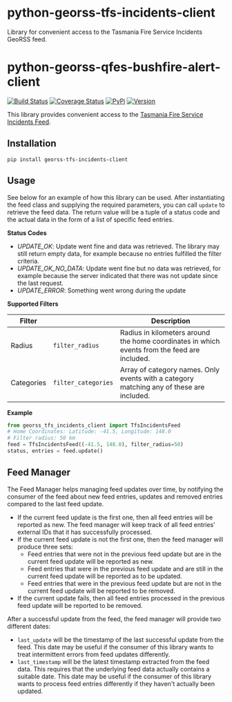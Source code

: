 # python-georss-tfs-incidents-client
Library for convenient access to the Tasmania Fire Service Incidents GeoRSS feed.


# python-georss-qfes-bushfire-alert-client

[![Build Status](https://travis-ci.org/exxamalte/python-georss-tfs-incidents-client.svg)](https://travis-ci.org/exxamalte/python-georss-tfs-incidents-client)
[![Coverage Status](https://coveralls.io/repos/github/exxamalte/python-georss-tfs-incidents-client/badge.svg?branch=master)](https://coveralls.io/github/exxamalte/python-georss-tfs-incidents-client?branch=master)
[![PyPi](https://img.shields.io/pypi/v/georss-tfs-incidents-client.svg)](https://pypi.python.org/pypi/georss-tfs-incidents-client)
[![Version](https://img.shields.io/pypi/pyversions/georss-tfs-incidents-client.svg)](https://pypi.python.org/pypi/georss-tfs-incidents-client)

This library provides convenient access to the [Tasmania Fire Service Incidents Feed](http://www.fire.tas.gov.au/Show?pageId=colCurrentBushfires).

## Installation
`pip install georss-tfs-incidents-client`

## Usage
See below for an example of how this library can be used. After instantiating 
the feed class and supplying the required parameters, you can call `update` to 
retrieve the feed data. The return value will be a tuple of a status code and 
the actual data in the form of a list of specific feed entries.

**Status Codes**
* _UPDATE_OK_: Update went fine and data was retrieved. The library may still return empty data, for example because no entries fulfilled the filter criteria.
* _UPDATE_OK_NO_DATA_: Update went fine but no data was retrieved, for example because the server indicated that there was not update since the last request.
* _UPDATE_ERROR_: Something went wrong during the update

**Supported Filters**

| Filter     |                     | Description |
|------------|---------------------|-------------|
| Radius     | `filter_radius`     | Radius in kilometers around the home coordinates in which events from the feed are included. |
| Categories | `filter_categories` | Array of category names. Only events with a category matching any of these are included. |

**Example**
```python
from georss_tfs_incidents_client import TfsIncidentsFeed
# Home Coordinates: Latitude: -41.5, Longitude: 148.0
# Filter radius: 50 km
feed = TfsIncidentsFeed((-41.5, 148.0), filter_radius=50)
status, entries = feed.update()
```

## Feed Manager

The Feed Manager helps managing feed updates over time, by notifying the 
consumer of the feed about new feed entries, updates and removed entries 
compared to the last feed update.

* If the current feed update is the first one, then all feed entries will be 
  reported as new. The feed manager will keep track of all feed entries' 
  external IDs that it has successfully processed.
* If the current feed update is not the first one, then the feed manager will 
  produce three sets:
  * Feed entries that were not in the previous feed update but are in the 
    current feed update will be reported as new.
  * Feed entries that were in the previous feed update and are still in the 
    current feed update will be reported as to be updated.
  * Feed entries that were in the previous feed update but are not in the 
    current feed update will be reported to be removed.
* If the current update fails, then all feed entries processed in the previous
  feed update will be reported to be removed.

After a successful update from the feed, the feed manager will provide two
different dates:

* `last_update` will be the timestamp of the last successful update from the
  feed. This date may be useful if the consumer of this library wants to
  treat intermittent errors from feed updates differently.
* `last_timestamp` will be the latest timestamp extracted from the feed data. 
  This requires that the underlying feed data actually contains a suitable 
  date. This date may be useful if the consumer of this library wants to 
  process feed entries differently if they haven't actually been updated.
